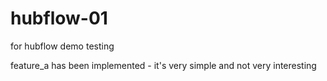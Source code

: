 # hubflow-01
for hubflow demo testing

feature_a has been implemented - it's very simple and not very interesting
